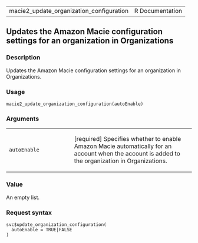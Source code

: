 <table style="width: 100%;">
<tbody>
<tr class="odd">
<td>macie2_update_organization_configuration</td>
<td style="text-align: right;">R Documentation</td>
</tr>
</tbody>
</table>

## Updates the Amazon Macie configuration settings for an organization in Organizations

### Description

Updates the Amazon Macie configuration settings for an organization in
Organizations.

### Usage

    macie2_update_organization_configuration(autoEnable)

### Arguments

<table>
<colgroup>
<col style="width: 35%" />
<col style="width: 65%" />
</colgroup>
<tbody>
<tr class="odd">
<td><code
id="macie2_update_organization_configuration_:_autoEnable">autoEnable</code></td>
<td><p>[required] Specifies whether to enable Amazon Macie automatically
for an account when the account is added to the organization in
Organizations.</p></td>
</tr>
</tbody>
</table>

### Value

An empty list.

### Request syntax

    svc$update_organization_configuration(
      autoEnable = TRUE|FALSE
    )
